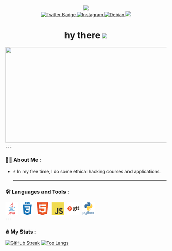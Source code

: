 <div id="header" align="center">
    <img src="https://tenor.com/view/hacker-meme-hacker-hacker-icon-gamer-nekro-mongas-gif-24894538.gif" width="100"/>
</div>

<div id="badges" align="center">
  <a href="https://twitter.com/offedwardd">
    <img src="https://img.shields.io/badge/Twitter-blue?style=for-the-badge&logo=twitter&logoColor=white" alt="Twitter Badge"/>
  </a>
    <a href="htps://instagram.com/off.edward">
        <img src="https://img.shields.io/badge/Instagram-E4405F?style=for-the-badge&logo=instagram&logoColor=white" alt="Instagram"/>
    </a>
    <a href="#">
    <img src="https://img.shields.io/badge/Debian-A81D33?style=for-the-badge&logo=debian&logoColor=white" alt="Debian"/>
    </a>
    <a href="#">
        <img src="https://img.shields.io/badge/Kali_Linux-557C94?style=for-the-badge&logo=kali-linux&logoColor=white"/>
    </a>
</div>
<h1 align="center">
  hy there
  <img src="https://media.giphy.com/media/hvRJCLFzcasrR4ia7z/giphy.gif" width="30px"/>
</h1>
<div align="center">
  <img src="https://tenor.com/view/hacker-hacker-man-matrix-codes-computer-language-gif-16612917.gif" width="600" height="300"/>
</div>
---

### :man_technologist: About Me :

- :zap: In my free time, I do some ethical hacking courses and applications.

  ---


### :hammer_and_wrench: Languages and Tools :
<div>
  <img src="https://github.com/devicons/devicon/blob/master/icons/java/java-original-wordmark.svg" title="Java" alt="Java" width="40" height="40"/>&nbsp;
  <img src="https://github.com/devicons/devicon/blob/master/icons/css3/css3-plain-wordmark.svg"  title="CSS3" alt="CSS" width="40" height="40"/>&nbsp;
  <img src="https://github.com/devicons/devicon/blob/master/icons/html5/html5-original.svg" title="HTML5" alt="HTML" width="40" height="40"/>&nbsp;
  <img src="https://github.com/devicons/devicon/blob/master/icons/javascript/javascript-original.svg" title="JavaScript" alt="JavaScript" width="40" height="40"/>&nbsp;
  <img src="https://github.com/devicons/devicon/blob/master/icons/git/git-original-wordmark.svg" title="Git" **alt="Git" width="40" height="40"/>&nbsp;
    <img src="https://github.com/devicons/devicon/blob/master/icons/python/python-original-wordmark.svg" title="Python" width="40" height="40"/>
</div>
---

### :fire: My Stats :
[![GitHub Streak](http://github-readme-streak-stats.herokuapp.com?user=offedward&theme=dark&background=000000)](https://git.io/streak-stats)
[![Top Langs](https://github-readme-stats.vercel.app/api/top-langs/?username=offedward&layout=compact&theme=vision-friendly-dark)](https://github.com/anuraghazra/github-readme-stats)
